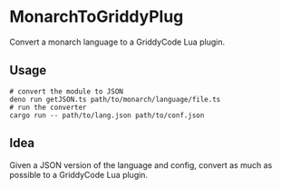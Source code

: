 # MonarchToGriddyPlug

Convert a monarch language to a GriddyCode Lua plugin.

## Usage

```shell
# convert the module to JSON
deno run getJSON.ts path/to/monarch/language/file.ts
# run the converter
cargo run -- path/to/lang.json path/to/conf.json
```

## Idea

Given a JSON version of the language and config,
convert as much as possible to a GriddyCode Lua plugin.
